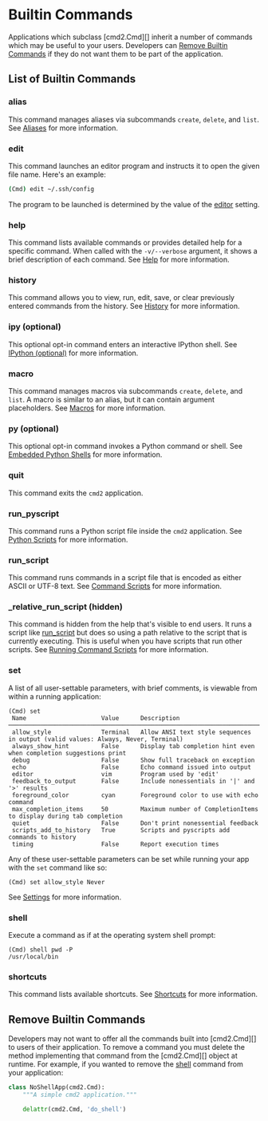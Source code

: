 # Builtin Commands

Applications which subclass [cmd2.Cmd][] inherit a number of commands which may be useful to your
users. Developers can [Remove Builtin Commands](#remove-builtin-commands) if they do not want them
to be part of the application.

## List of Builtin Commands

### alias

This command manages aliases via subcommands `create`, `delete`, and `list`. See
[Aliases](shortcuts_aliases_macros.md#aliases) for more information.

### edit

This command launches an editor program and instructs it to open the given file name. Here's an
example:

```sh
(Cmd) edit ~/.ssh/config
```

The program to be launched is determined by the value of the [editor](settings.md#editor) setting.

### help

This command lists available commands or provides detailed help for a specific command. When called
with the `-v/--verbose` argument, it shows a brief description of each command. See [Help](help.md)
for more information.

### history

This command allows you to view, run, edit, save, or clear previously entered commands from the
history. See [History](history.md) for more information.

### ipy (optional)

This optional opt-in command enters an interactive IPython shell. See
[IPython (optional)](./embedded_python_shells.md#ipython-optional) for more information.

### macro

This command manages macros via subcommands `create`, `delete`, and `list`. A macro is similar to an
alias, but it can contain argument placeholders. See [Macros](./shortcuts_aliases_macros.md#macros)
for more information.

### py (optional)

This optional opt-in command invokes a Python command or shell. See
[Embedded Python Shells](./embedded_python_shells.md) for more information.

### quit

This command exits the `cmd2` application.

### run_pyscript

This command runs a Python script file inside the `cmd2` application. See
[Python Scripts](./scripting.md#python-scripts) for more information.

### run_script

This command runs commands in a script file that is encoded as either ASCII or UTF-8 text. See
[Command Scripts](./scripting.md#command-scripts) for more information.

### \_relative_run_script (hidden)

This command is hidden from the help that's visible to end users. It runs a script like
[run_script](#run_script) but does so using a path relative to the script that is currently
executing. This is useful when you have scripts that run other scripts. See
[Running Command Scripts](../features/scripting.md#running-command-scripts) for more information.

### set

A list of all user-settable parameters, with brief comments, is viewable from within a running
application:

```text
(Cmd) set
 Name                     Value      Description
───────────────────────────────────────────────────────────────────────────────────────────────────────────────────────
 allow_style              Terminal   Allow ANSI text style sequences in output (valid values: Always, Never, Terminal)
 always_show_hint         False      Display tab completion hint even when completion suggestions print
 debug                    False      Show full traceback on exception
 echo                     False      Echo command issued into output
 editor                   vim        Program used by 'edit'
 feedback_to_output       False      Include nonessentials in '|' and '>' results
 foreground_color         cyan       Foreground color to use with echo command
 max_completion_items     50         Maximum number of CompletionItems to display during tab completion
 quiet                    False      Don't print nonessential feedback
 scripts_add_to_history   True       Scripts and pyscripts add commands to history
 timing                   False      Report execution times
```

Any of these user-settable parameters can be set while running your app with the `set` command like
so:

```text
(Cmd) set allow_style Never
```

See [Settings](./settings.md) for more information.

### shell

Execute a command as if at the operating system shell prompt:

```text
(Cmd) shell pwd -P
/usr/local/bin
```

### shortcuts

This command lists available shortcuts. See [Shortcuts](./shortcuts_aliases_macros.md#shortcuts) for
more information.

## Remove Builtin Commands

Developers may not want to offer all the commands built into [cmd2.Cmd][] to users of their
application. To remove a command you must delete the method implementing that command from the
[cmd2.Cmd][] object at runtime. For example, if you wanted to remove the [shell](#shell) command
from your application:

```py
class NoShellApp(cmd2.Cmd):
    """A simple cmd2 application."""

    delattr(cmd2.Cmd, 'do_shell')
```
